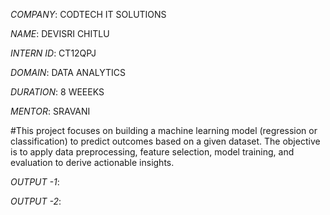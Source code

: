 *COMPANY*: CODTECH IT SOLUTIONS

*NAME*: DEVISRI CHITLU 

*INTERN ID*: CT12QPJ

*DOMAIN*: DATA ANALYTICS

*DURATION*: 8 WEEEKS

*MENTOR*: SRAVANI

#This project focuses on building a machine learning model (regression or classification) to predict outcomes based on a given dataset. The objective is to apply data preprocessing, feature selection, model training, and evaluation to derive actionable insights.

*OUTPUT -1*: 

*OUTPUT -2*: 
